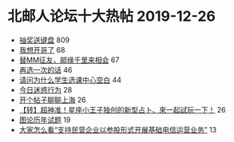 # 北邮人论坛十大热帖 2019-12-26

- [抽奖送键盘](https://bbs.byr.cn/article/DigiLife/310327) 809
- [我想开哥了](https://bbs.byr.cn/article/Talking/6174436) 68
- [替MM征友，邮缘千里来相会](https://bbs.byr.cn/article/Friends/1341174) 67
- [再选一次的话](https://bbs.byr.cn/article/Feeling/3134744) 46
- [请问为什么学生选课中心空白](https://bbs.byr.cn/article/jiaowu_newSystem/43) 44
- [今日迷惑行为](https://bbs.byr.cn/article/Picture/3253130) 28
- [开个帖子聊聊上海](https://bbs.byr.cn/article/WorkLife/1136959) 26
- [【转】超神准！星座小王子独创的新型占卜、來一起試玩一下！](https://bbs.byr.cn/article/Constellations/326533) 26
- [图论历年试题](https://bbs.byr.cn/article/StudyShare/194722) 19
- [大家怎么看“支持民营企业以参股形式开展基础电信运营业务”](https://bbs.byr.cn/article/Job/2073195) 13


